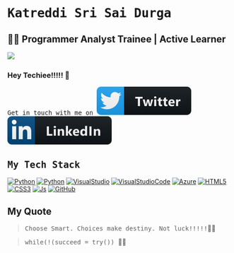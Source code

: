 # <samp> Katreddi Sri Sai Durga</samp>
## 👨‍💻 Programmer Analyst Trainee | Active Learner 
<a href="https://github.com/KATREDDIDURGA?tab=repositories"><img src="https://badges.frapsoft.com/os/v2/open-source.svg?v=103"/></a>


### Hey Techiee!!!!! 👋

<samp> Get in touch with me on </samp> [<img src="https://raw.githubusercontent.com/8bithemant/8bithemant/master/svg/social/twitter.svg" >](https://twitter.com/KatreddiD/) [<img src="https://raw.githubusercontent.com/8bithemant/8bithemant/master/svg/social/linkedin.svg" >](https://www.linkedin.com/in/katreddi-sri-sai-durga-bb953113a/)

<!-- Add the images of social accounts-->

## <samp>My Tech Stack </samp>

[![Python](https://img.shields.io/badge/-Java8-grey?style=social&logo=java&link=https://github.com/KATREDDIDURGA)](https://github.com/KATREDDIDURGA) 
[![Python](https://img.shields.io/badge/-Python-grey?style=social&logo=python&link=https://github.com/KATREDDIDURGA)](https://github.com/KATREDDIDURGA) 
[![VisualStudio](https://img.shields.io/badge/-VisualStudio-grey?style=social&logo=visual-studio&link=https://github.com/KATREDDIDURGA&logoColor=522D91)](https://github.com/KATREDDIDURGA)
[![VisualStudioCode](https://img.shields.io/badge/-VisualStudioCode-grey?style=social&logo=visual-studio-code&link=https://github.com/KATREDDIDURGA&logoColor=007ACC)](https://github.com/KATREDDIDURGA)
[![Azure](https://img.shields.io/badge/-MicrosoftAzure-grey?style=social&logo=microsoft-azure&link=https://github.com/KATREDDIDURGA)](https://github.com/KATREDDIDURGA)
[![HTML5](https://img.shields.io/badge/-HTML5-E34F26?style=flat&logo=html5&logoColor=white&link=https://github.com/KATREDDIDURGA)](https://github.com/KATREDDIDURGA) [![CSS3](https://img.shields.io/badge/-CSS3-1572B6?style=social&logo=css3&link=https://github.com/KATREDDIDURGA)](https://github.com/KATREDDIDURGA) 
[![Js](https://img.shields.io/badge/-Javascript-black?style=social&logo=javascript&link=https://github.com/KATREDDIDURGA)](https://github.com/KATREDDIDURGA)
 [![GitHub](https://img.shields.io/badge/-GitHub-181717?style=flat&logo=github&link=https://github.com/KATREDDIDURGA)](https://github.com/KATREDDIDURGA)


## My Quote

> <samp>Choose Smart. Choices make destiny. Not luck!!!!!</samp>🙌🙌 

> <samp>while(!(succeed = try()) </samp>👨‍💻



